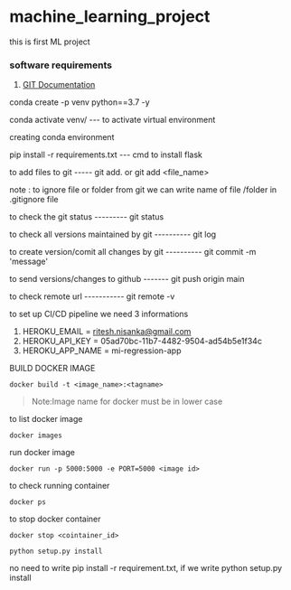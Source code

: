 # machine_learning_project
this is first ML project

### software requirements
1.  [GIT Documentation](https://git-scm.com/docs/gittutorial)



conda create -p venv python==3.7 -y

conda activate venv/ --- to activate virtual environment


creating conda environment

pip install -r requirements.txt --- cmd to install flask

to add files to git ----- git add. or git add <file_name>

note : to ignore file or folder from git we can write name of file /folder in .gitignore file

to check the git status --------- git status

to check all versions maintained by git ---------- git log

to create version/comit all changes by git ---------- git commit -m 'message'

to send versions/changes to github ------- git push origin main

to check remote url ----------- git remote -v

to set up CI/CD pipeline we need 3 informations

1. HEROKU_EMAIL = ritesh.nisanka@gmail.com
2. HEROKU_API_KEY = 05ad70bc-11b7-4482-9504-ad54b5e1f34c
3. HEROKU_APP_NAME = mi-regression-app

BUILD DOCKER IMAGE

```
docker build -t <image_name>:<tagname>
```
>Note:Image name for docker must be in lower case

to list docker image
```
docker images
```

run docker image
```
docker run -p 5000:5000 -e PORT=5000 <image id>
```

to check running container 
```
docker ps
```

to stop docker container
```
docker stop <cointainer_id>
```


```
python setup.py install
```
no need to write pip install -r requirement.txt, if we write python setup.py install
